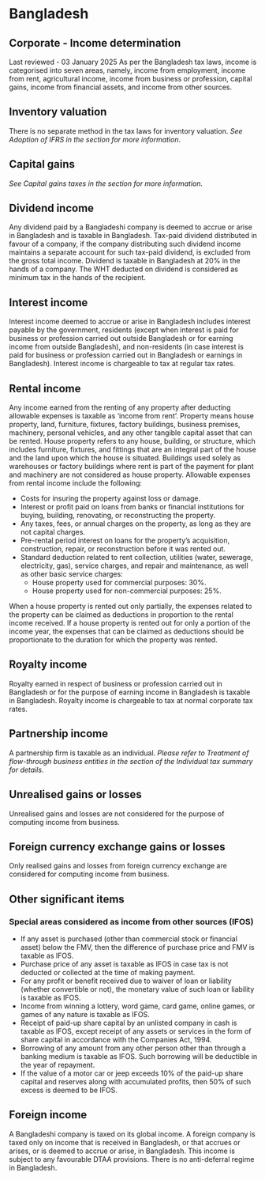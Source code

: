 # Bangladesh
## Corporate - Income determination
Last reviewed - 03 January 2025
As per the Bangladesh tax laws, income is categorised into seven areas, namely, income from employment, income from rent, agricultural income, income from business or profession, capital gains, income from financial assets, and income from other sources.
## Inventory valuation
There is no separate method in the tax laws for inventory valuation. _See Adoption of IFRS in the section for more information_.
## Capital gains
_See Capital gains taxes in the section for more information._
## Dividend income
Any dividend paid by a Bangladeshi company is deemed to accrue or arise in Bangladesh and is taxable in Bangladesh.
Tax-paid dividend distributed in favour of a company, if the company distributing such dividend income maintains a separate account for such tax-paid dividend, is excluded from the gross total income.
Dividend is taxable in Bangladesh at 20% in the hands of a company. The WHT deducted on dividend is considered as minimum tax in the hands of the recipient.
## Interest income
Interest income deemed to accrue or arise in Bangladesh includes interest payable by the government, residents (except when interest is paid for business or profession carried out outside Bangladesh or for earning income from outside Bangladesh), and non-residents (in case interest is paid for business or profession carried out in Bangladesh or earnings in Bangladesh).
Interest income is chargeable to tax at regular tax rates.
## Rental income
Any income earned from the renting of any property after deducting allowable expenses is taxable as ‘income from rent’. Property means house property, land, furniture, fixtures, factory buildings, business premises, machinery, personal vehicles, and any other tangible capital asset that can be rented.
House property refers to any house, building, or structure, which includes furniture, fixtures, and fittings that are an integral part of the house and the land upon which the house is situated. Buildings used solely as warehouses or factory buildings where rent is part of the payment for plant and machinery are not considered as house property.
Allowable expenses from rental income include the following:
  * Costs for insuring the property against loss or damage.
  * Interest or profit paid on loans from banks or financial institutions for buying, building, renovating, or reconstructing the property.
  * Any taxes, fees, or annual charges on the property, as long as they are not capital charges.
  * Pre-rental period interest on loans for the property’s acquisition, construction, repair, or reconstruction before it was rented out.
  * Standard deduction related to rent collection, utilities (water, sewerage, electricity, gas), service charges, and repair and maintenance, as well as other basic service charges:
    * House property used for commercial purposes: 30%.
    * House property used for non-commercial purposes: 25%.


When a house property is rented out only partially, the expenses related to the property can be claimed as deductions in proportion to the rental income received. 
If a house property is rented out for only a portion of the income year, the expenses that can be claimed as deductions should be proportionate to the duration for which the property was rented.
## Royalty income
Royalty earned in respect of business or profession carried out in Bangladesh or for the purpose of earning income in Bangladesh is taxable in Bangladesh. Royalty income is chargeable to tax at normal corporate tax rates.
## Partnership income
A partnership firm is taxable as an individual. _Please refer to Treatment of flow-through business entities in the section of the Individual tax summary for details_.
## Unrealised gains or losses
Unrealised gains and losses are not considered for the purpose of computing income from business.
## Foreign currency exchange gains or losses
Only realised gains and losses from foreign currency exchange are considered for computing income from business.
## Other significant items
### Special areas considered as income from other sources (IFOS)
  * If any asset is purchased (other than commercial stock or financial asset) below the FMV, then the difference of purchase price and FMV is taxable as IFOS.
  * Purchase price of any asset is taxable as IFOS in case tax is not deducted or collected at the time of making payment.
  * For any profit or benefit received due to waiver of loan or liability (whether convertible or not), the monetary value of such loan or liability is taxable as IFOS.
  * Income from winning a lottery, word game, card game, online games, or games of any nature is taxable as IFOS.
  * Receipt of paid-up share capital by an unlisted company in cash is taxable as IFOS, except receipt of any assets or services in the form of share capital in accordance with the Companies Act, 1994.
  * Borrowing of any amount from any other person other than through a banking medium is taxable as IFOS. Such borrowing will be deductible in the year of repayment.
  * If the value of a motor car or jeep exceeds 10% of the paid-up share capital and reserves along with accumulated profits, then 50% of such excess is deemed to be IFOS.


## Foreign income
A Bangladeshi company is taxed on its global income. A foreign company is taxed only on income that is received in Bangladesh, or that accrues or arises, or is deemed to accrue or arise, in Bangladesh. This income is subject to any favourable DTAA provisions. There is no anti-deferral regime in Bangladesh.
